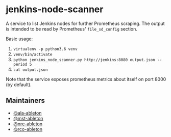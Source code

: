 # jenkins-node-scanner
A service to list Jenkins nodes for further Prometheus scraping. The output is intended to
be read by Prometheus' `file_sd_config` section.

Basic usage:

1. `virtualenv -p python3.6 venv`
1. `venv/bin/activate`
1. `python jenkins_node_scanner.py http://jenkins:8080 output.json --period 5`
1. `cat output.json`

Note that the service exposes prometheus metrics about itself on port 8000 (by default).

## Maintainers

* [@ala-ableton](https://github.com/ala-ableton)
* [@mst-ableton](https://github.com/mst-ableton)
* [@nre-ableton](https://github.com/nre-ableton)
* [@rco-ableton](https://github.com/rco-ableton)
